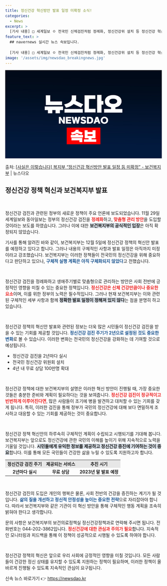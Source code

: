 ```yaml
---
title: 정신건강 혁신방안 발표 일정 미확정 소식!
categories:
  - News
excerpt: >
  [기사 내용] □ 세계일보 ㅇ 전국민 신체검진처럼 정례화, 정신건강위 설치 등 정신건강 혁신안 12월 5일 …
feature_text: >
  ## navernews 실시간 뉴스 속보입니다.

  [기사 내용] □ 세계일보 ㅇ 전국민 신체검진처럼 정례화, 정신건강위 설치 등 정신건강 혁신안 12월 5일 …
image: '/assets/img/newsdao_breakingnews.jpg'
---
```


![뉴스다오 속보](/assets/img/newsdao_breakingnews.jpg)

<p>출처: <a href="https://newsdao.kr/2682" rel="dofollow">[사실은 이렇습니다] 복지부 “정신건강 혁신방안 발표 일정 등 미확정” - 보건복지부</a> | 뉴스다오</p>

<h2 data-ke-size="size26">정신건강 정책 혁신과 보건복지부 발표</h2>

<p data-ke-size="size16">&nbsp;</p>

정신건강 검진과 관련된 정부의 새로운 정책이 주요 언론에 보도되었습니다. 11월 29일 세계일보와 동아일보는 정부의 정신건강 검진을 <b><span style="color: #ee2323;">정례화</span></b>하고,<b><span style="color: #ee2323;"> 맞춤형 관리 방안</span></b>을 도입할 것이라는 보도를 하였습니다. 그러나 이에 대한 <b><span style="background-color: #21538527;">보건복지부의 공식적인 입장</span></b>은 아직 확정되지 않았습니다.

기사를 통해 알려진 바와 같이, 보건복지부는 12월 5일에 정신건강 정책의 혁신안 발표를 예정하고 있다고 합니다. 그러나 내용의 구체적인 사항과 발표 일정은 아직까지 미정이라고 강조했습니다. 보건복지부는 이러한 정책들이 전국민의 정신건강을 위해 중요하다고 판단하고 있으나, <b><span style="color: #1a5490;">구체적 실행 계획은 아직 구체화되지 않았다</span></b>고 전했습니다.

<p data-ke-size="size16">&nbsp;</p>

정신건강 검진을 정례화하고 생애주기별로 맞춤형으로 관리하는 방안은 사회 전반에 긍정적인 영향을 미칠 수 있는 중요한 정책입니다. <b><span style="color: #ee2323;">정신건강은 신체 건강만큼이나 중요한 요소</span></b>이며, 이를 위한 정부의 노력은 필수적입니다. 그러나 현재 보건복지부는 이와 관련된 구체적인 세부 사항과 함께 <b><span style="background-color: #21538527;">정확한 발표 일정이 정해져 있지 않다</span></b>는 점을 분명히 하고 있습니다.

<p data-ke-size="size16">&nbsp;</p>

정신건강 정책의 혁신안 발표와 관련된 정보는 더욱 많은 시민들이 정신건강 검진을 받을 수 있는 기회를 제공할 것입니다. <b><span style="color: #1a5490;">정신건강 검진 주기가 2년으로 설정된 것도 중요한 변화</span></b>로 볼 수 있습니다. 이러한 변화는 전국민의 정신건강을 강화하는 데 기여할 것으로 예상됩니다.

<ul>
<li>정신건강 검진을 2년마다 실시</li>
<li>전국민 정신건강 위원회 설치</li>
<li>4년 내 무료 상담 100만명 확대</li>
</ul>

<p data-ke-size="size16">&nbsp;</p>

정신건강 정책에 대한 보건복지부의 설명은 이러한 혁신 방안이 진행될 때, 가장 중요한 것들은 충분한 준비와 계획이 필요하다는 것을 보여줍니다. <b><span style="color: #ee2323;">정신건강 검진이 정규적이고 빈번하게 이루어진다면</span></b>, 많은 사람들이 조기에 병을 발견하고 대처할 수 있는 기회를 갖게 됩니다. 특히, 이러한 검진을 통해 정부가 국민의 정신건강에 대해 보다 면밀하게 조사하고 대응할 수 있는 기회를 제공하는 것이 중요합니다.

<p data-ke-size="size16">&nbsp;</p>

정신건강 정책 혁신안의 하루속히 구체적인 계획이 수립되고 시행되기를 기대해 봅니다. 보건복지부는 앞으로도 정신건강에 관한 국민의 이해를 높이기 위해 지속적으로 노력을 기울일 것입니다. <b><span style="background-color: #21538527;">시민들에게 유익한 정보를 제공하고 정신건강 증진에 기여하는 것이 중요</span></b>합니다. 이를 통해 모든 국민들이 건강한 삶을 누릴 수 있도록 지원하고자 합니다.

<table style="width: 100%; border-collapse: collapse;">
<tr style="background-color: #e7e7e7;">
<td style="text-align: center; height: 17px;"><b>정신건강 검진 주기</b></td>
<td style="text-align: center; height: 17px;"><b>제공되는 서비스</b></td>
<td style="text-align: center; height: 17px;"><b>추진 시기</b></td>
</tr>
<tr>
<td style="text-align: center; height: 17px;"><b>2년마다 실시</b></td>
<td style="text-align: center; height: 17px;"><b>무료 상담</b></td>
<td style="text-align: center; height: 17px;"><b>2023년 말 발표 예정</b></td>
</tr>
</table>

<p data-ke-size="size16">&nbsp;</p>

정신건강 검진의 도입은 개인의 행복은 물론, 사회 전반의 건강을 증진하는 계기가 될 것입니다. <b><span style="color: #1a5490;">삶의 질을 개선하고 정신적 안정성을 높이는 중요한 전략</span></b>으로 자리잡아야 합니다. 따라서 보건복지부와 같은 기관이 이 혁신 방안을 통해 구체적인 행동 계획을 조속히 밝혀야 한다고 생각합니다.

문의 사항은 보건복지부의 보건의료정책실 정신건강정책과로 연락해 주시면 됩니다. 전화번호는 044-202-3862입니다. <b><span style="color: #ee2323;">정신건강에 대한 관심과 주의가 필요</span></b>합니다. 지속적인 모니터링과 피드백을 통해 이 정책이 성공적으로 시행될 수 있도록 하여야 합니다. 

<p data-ke-size="size16">&nbsp;</p>

정신건강 정책의 혁신은 앞으로 우리 사회에 긍정적인 영향을 미칠 것입니다. 모든 사람들이 건강한 정신 상태를 유지할 수 있도록 지원하는 정책이 필요하며, 이러한 정책이 올바르게 진행될 수 있도록 지속적인 관심이 요구됩니다. 

신속 뉴스 바로가기 👉 <a href="https://newsdao.kr" rel="dofollow">https://newsdao.kr</a>


